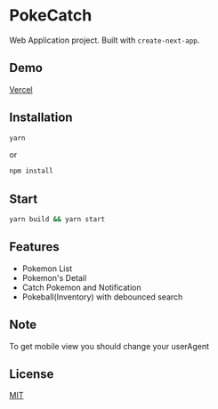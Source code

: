 # PokeCatch

Web Application project. Built with `create-next-app`.

## Demo
[Vercel](https://poke-catch-gilt.vercel.app/)

## Installation

```bash
yarn
```
or
```bash
npm install
```

## Start

```bash
yarn build && yarn start
```

## Features
- Pokemon List
- Pokemon's Detail
- Catch Pokemon and Notification
- Pokeball(Inventory) with debounced search

## Note

To get mobile view you should change your userAgent

## License
[MIT](https://choosealicense.com/licenses/mit/)
